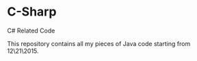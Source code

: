 # C-Sharp
C# Related Code

This repository contains all my pieces of Java code starting from 12\21\2015.
